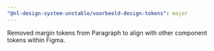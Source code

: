 ```yaml
---
"@nl-design-system-unstable/voorbeeld-design-tokens": major
---
```


Removed margin tokens from Paragraph to align with other component tokens within Figma.
